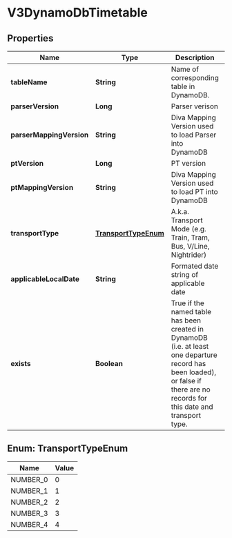 # V3DynamoDbTimetable

## Properties
Name | Type | Description | Notes
------------ | ------------- | ------------- | -------------
**tableName** | **String** | Name of corresponding table in DynamoDB. |  [optional]
**parserVersion** | **Long** | Parser verison |  [optional]
**parserMappingVersion** | **String** | Diva Mapping Version used to load Parser into DynamoDB |  [optional]
**ptVersion** | **Long** | PT version |  [optional]
**ptMappingVersion** | **String** | Diva Mapping Version used to load PT into DynamoDB |  [optional]
**transportType** | [**TransportTypeEnum**](#TransportTypeEnum) | A.k.a. Transport Mode (e.g. Train, Tram, Bus, V/Line, Nightrider) |  [optional]
**applicableLocalDate** | **String** | Formated date string of applicable date |  [optional]
**exists** | **Boolean** | True if the named table has been created in DynamoDB (i.e. at least one departure record has been loaded),  or false if there are no records for this date and transport type. |  [optional]

<a name="TransportTypeEnum"></a>
## Enum: TransportTypeEnum
Name | Value
---- | -----
NUMBER_0 | 0
NUMBER_1 | 1
NUMBER_2 | 2
NUMBER_3 | 3
NUMBER_4 | 4
